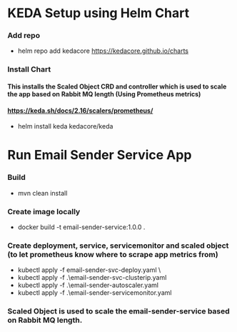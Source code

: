 # KEDA Setup using Helm Chart #

### Add repo ###
* helm repo add kedacore https://kedacore.github.io/charts

### Install Chart ###
#### This installs the Scaled Object CRD and controller which is used to scale the app based on Rabbit MQ length (Using Prometheus metrics) ####
#### https://keda.sh/docs/2.16/scalers/prometheus/ ####
* helm install keda kedacore/keda

# Run Email Sender Service App

### Build
* mvn clean install

### Create image locally
* docker build -t email-sender-service:1.0.0 .

### Create deployment, service, servicemonitor and scaled object (to let prometheus know where to scrape app metrics from)
* kubectl apply -f email-sender-svc-deploy.yaml \
* kubectl apply -f .\email-sender-svc-clusterip.yaml
* kubectl apply -f .\email-sender-autoscaler.yaml
* kubectl apply -f .\email-sender-servicemonitor.yaml

### Scaled Object is used to scale the email-sender-service based on Rabbit MQ length. 
